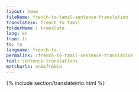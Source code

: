 ```yaml
---
layout: home
fileName: french-to-tamil-sentence-translation
translatein: french_to_tamil
folderName : translate
lang: en
from: fr
to: ta
langname: french-to
permalink: /french-to-tamil-sentence-translation
tool: sentence-translations
matchurls: en&&fr&&ta
---
```

{% include section/translateinto.html %}
